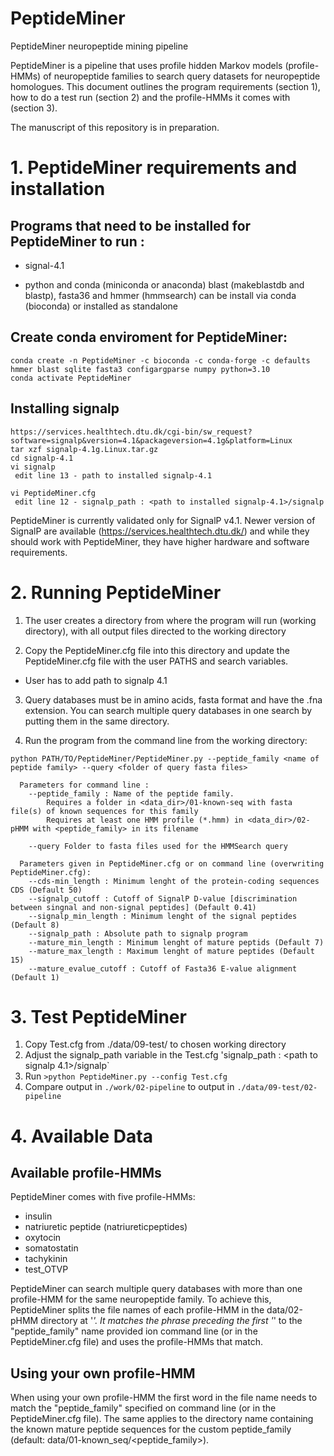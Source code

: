 # PeptideMiner
PeptideMiner neuropeptide mining pipeline

PeptideMiner is a pipeline that uses profile hidden Markov models (profile-HMMs) of neuropeptide families to search query datasets for neuropeptide homologues. This document outlines the program requirements (section 1), how to do a test run (section 2) and the profile-HMMs it comes with (section 3). 

The manuscript of this repository is in preparation.


# 1. PeptideMiner requirements and installation
## Programs that need to be installed for PeptideMiner to run :

* signal-4.1

* python and conda (miniconda or anaconda)
    blast (makeblastdb and blastp), fasta36 and hmmer (hmmsearch) can be install via conda (bioconda) or installed as standalone
  
## Create conda enviroment for PeptideMiner:
```
conda create -n PeptideMiner -c bioconda -c conda-forge -c defaults hmmer blast sqlite fasta3 configargparse numpy python=3.10
conda activate PeptideMiner
```

## Installing signalp
```
https://services.healthtech.dtu.dk/cgi-bin/sw_request?software=signalp&version=4.1&packageversion=4.1g&platform=Linux
tar xzf signalp-4.1g.Linux.tar.gz
cd signalp-4.1
vi signalp 
 edit line 13 - path to installed signalp-4.1

vi PeptideMiner.cfg
 edit line 12 - signalp_path : <path to installed signalp-4.1>/signalp
```
PeptideMiner is currently validated only for SignalP v4.1. 
Newer version of SignalP are available (https://services.healthtech.dtu.dk/) and while they should work with PeptideMiner, they have higher hardware and software requirements.   

# 2. Running PeptideMiner

1) The user creates a directory from where the program will run (working directory), with all output files directed to the working directory

2) Copy the PeptideMiner.cfg file into this directory and update the PeptideMiner.cfg file with the user PATHS and search variables.

- User has to add path to signalp 4.1

3) Query databases must be in amino acids, fasta format and have the .fna extension. You can search multiple query databases in one search by putting them in the same directory.

4) Run the program from the command line from the working directory: 
```
python PATH/TO/PeptideMiner/PeptideMiner.py --peptide_family <name of peptide family> --query <folder of query fasta files> 

  Parameters for command line :
    --peptide_family : Name of the peptide family. 
        Requires a folder in <data_dir>/01-known-seq with fasta file(s) of known sequences for this family     
        Requires at least one HMM profile (*.hmm) in <data_dir>/02-pHMM with <peptide_family> in its filename

    --query Folder to fasta files used for the HMMSearch query

  Parameters given in PeptideMiner.cfg or on command line (overwriting PeptideMiner.cfg):
    --cds-min_length : Minimum lenght of the protein-coding sequences CDS (Default 50)
    --signalp_cutoff : Cutoff of SignalP D-value [discrimination between singnal and non-signal peptides] (Default 0.41)
    --signalp_min_length : Minimum lenght of the signal peptides (Default 8)
    --signalp_path : Absolute path to signalp program
    --mature_min_length : Minimum lenght of mature peptids (Default 7)
    --mature_max_length : Maximum lenght of mature peptides (Default 15)
    --mature_evalue_cutoff : Cutoff of Fasta36 E-value alignment (Default 1)
```

# 3. Test PeptideMiner
1) Copy  Test.cfg from ./data/09-test/ to chosen working directory
2) Adjust the signalp_path variable in the Test.cfg 'signalp_path : <path to signalp 4.1>/signalp`
3) Run `>python PeptideMiner.py --config Test.cfg`
4) Compare output in `./work/02-pipeline` to output in `./data/09-test/02-pipeline`

# 4. Available Data
## Available profile-HMMs

PeptideMiner comes with five profile-HMMs: 
* insulin
* natriuretic peptide (natriureticpeptides)
* oxytocin
* somatostatin
* tachykinin
* test_OTVP 

PeptideMiner can search multiple query databases with more than one profile-HMM for the same neuropeptide family. To achieve this, PeptideMiner splits the file names of each profile-HMM in the data/02-pHMM directory at '_'. It matches the phrase preceding the first '_' to the  "peptide_family" name provided ion command line (or in the PeptideMiner.cfg file) and uses the profile-HMMs that match.

## Using your own profile-HMM

When using your own profile-HMM the first word in the file name needs to match the "peptide_family" specified on command line (or in the PeptideMiner.cfg file). The same applies to the directory name containing the known mature peptide sequences for the custom peptide_family (default: data/01-known_seq/<peptide_family>). 

